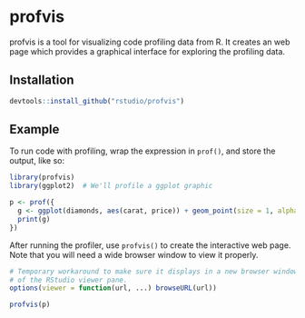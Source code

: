 profvis
=======

profvis is a tool for visualizing code profiling data from R. It creates an web page which provides a graphical interface for exploring the profiling data.


## Installation

```R
devtools::install_github("rstudio/profvis")
```


## Example

To run code with profiling, wrap the expression in `prof()`, and store the output, like so:

```R
library(profvis)
library(ggplot2)  # We'll profile a ggplot graphic

p <- prof({
  g <- ggplot(diamonds, aes(carat, price)) + geom_point(size = 1, alpha = 0.2)
  print(g)
})
```

After running the profiler, use `profvis()` to create the interactive web page. Note that you will need a wide browser window to view it properly.

```R
# Temporary workaround to make sure it displays in a new browser window instead
# of the RStudio viewer pane.
options(viewer = function(url, ...) browseURL(url))

profvis(p)
```
